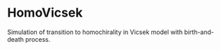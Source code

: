 # HomoVicsek
Simulation of transition to homochirality in Vicsek model with birth-and-death process.
